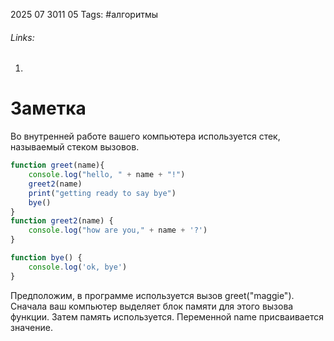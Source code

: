 2025 07 3011 05
Tags: #алгоритмы 
###### Links: 
1) 
# Заметка
Во внутренней работе вашего компьютера используется стек, называемый стеком вызовов.
```js
function greet(name){
	console.log("hello, " + name + "!")
	greet2(name)
	print("getting ready to say bye")
	bye()
}
function greet2(name) {
	console.log("how are you," + name + '?')
}

function bye() {
	console.log('ok, bye')
}
```
Предположим, в программе используется вызов greet("maggie"). Сначала ваш компьютер выделяет блок памяти для этого вызова функции. Затем память используется. Переменной name присваивается значение.